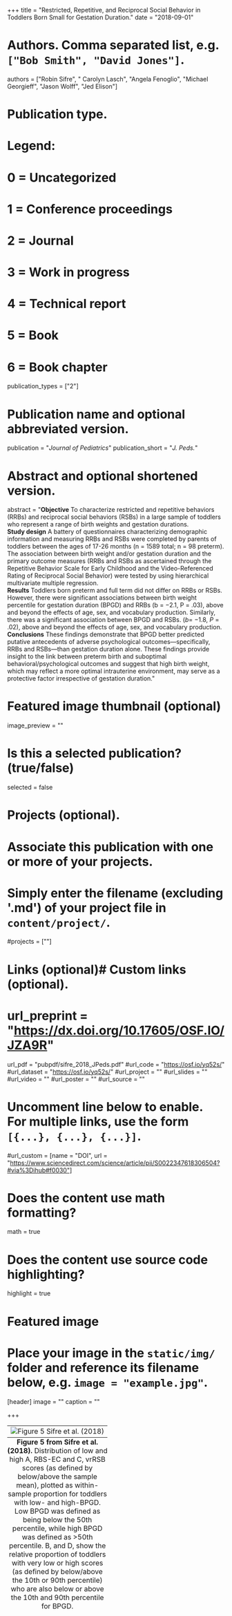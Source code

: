 +++
title = "Restricted, Repetitive, and Reciprocal Social Behavior in Toddlers Born Small for Gestation Duration."
date = "2018-09-01"

# Authors. Comma separated list, e.g. `["Bob Smith", "David Jones"]`.
authors = ["Robin Sifre", " Carolyn Lasch", "Angela Fenoglio", "Michael Georgieff", "Jason Wolff", "Jed Elison"]
# Publication type.
# Legend:
# 0 = Uncategorized
# 1 = Conference proceedings
# 2 = Journal
# 3 = Work in progress
# 4 = Technical report
# 5 = Book
# 6 = Book chapter
publication_types = ["2"]

# Publication name and optional abbreviated version.
publication = "*Journal of Pediatrics*"
publication_short = "*J. Peds.*"

# Abstract and optional shortened version.
abstract = "<b>Objective</b> To characterize restricted and repetitive behaviors (RRBs) and reciprocal social behaviors (RSBs) in a large sample of toddlers who represent a range of birth weights and gestation durations. <br/> <b>Study design</b> A battery of questionnaires characterizing demographic information and measuring RRBs and RSBs were completed by parents of toddlers between the ages of 17-26 months (n = 1589 total; n = 98 preterm). The association between birth weight and/or gestation duration and the primary outcome measures (RRBs and RSBs as ascertained through the Repetitive Behavior Scale for Early Childhood and the Video-Referenced Rating of Reciprocal Social Behavior) were tested by using hierarchical multivariate multiple regression. <br/> <b>Results</b> Toddlers born preterm and full term did not differ on RRBs or RSBs. However, there were significant associations between birth weight percentile for gestation duration (BPGD) and RRBs (b = −2.1, P = .03), above and beyond the effects of age, sex, and vocabulary production. Similarly, there was a significant association between BPGD and RSBs.  (*b*= −1.8, *P* = .02), above and beyond the effects of age, sex, and vocabulary production. <br/> <b>Conclusions</b> These findings demonstrate that BPGD better predicted putative antecedents of adverse psychological outcomes—specifically, RRBs and RSBs—than gestation duration alone. These findings provide insight to the link between preterm birth and suboptimal behavioral/psychological outcomes and suggest that high birth weight, which may reflect a more optimal intrauterine environment, may serve as a protective factor irrespective of gestation duration."


# Featured image thumbnail (optional)
image_preview = ""

# Is this a selected publication? (true/false)
selected = false

# Projects (optional).
#   Associate this publication with one or more of your projects.
#   Simply enter the filename (excluding '.md') of your project file in `content/project/`.
#projects = [""]

# Links (optional)# Custom links (optional).
# url_preprint = "https://dx.doi.org/10.17605/OSF.IO/JZA9R"
url_pdf = "pubpdf/sifre_2018_JPeds.pdf"
#url_code = "https://osf.io/yq52s/"
#url_dataset = "https://osf.io/yq52s/"
#url_project = ""
#url_slides = ""
#url_video = ""
#url_poster = ""
#url_source = ""

#   Uncomment line below to enable. For multiple links, use the form `[{...}, {...}, {...}]`.
#url_custom = [name = "DOI", url = "https://www.sciencedirect.com/science/article/pii/S0022347618306504?#via%3Dihub#f0030"]


# Does the content use math formatting?
math = true

# Does the content use source code highlighting?
highlight = true

# Featured image
# Place your image in the `static/img/` folder and reference its filename below, e.g. `image = "example.jpg"`.
[header]
image = ""
caption = ""

+++

<table class="image">
<caption align="bottom"> <b>Figure 5 from Sifre et al. (2018).</b> Distribution of low and high A, RBS-EC and C, vrRSB scores (as defined by below/above the sample mean), plotted as within-sample proportion for toddlers with low- and high-BPGD. Low BPGD was defined as being below the 50th percentile, while high BPGD was defined as >50th percentile. B, and D, show the relative proportion of toddlers with very low or high scores (as defined by below/above the 10th or 90th percentile) who are also below or above the 10th and 90th percentile for BPGD. </caption>
<tr><td><img src="/img/repetitive-bx-fig.png" alt="Figure 5 Sifre et al. (2018)"/></td></tr>
</table>


